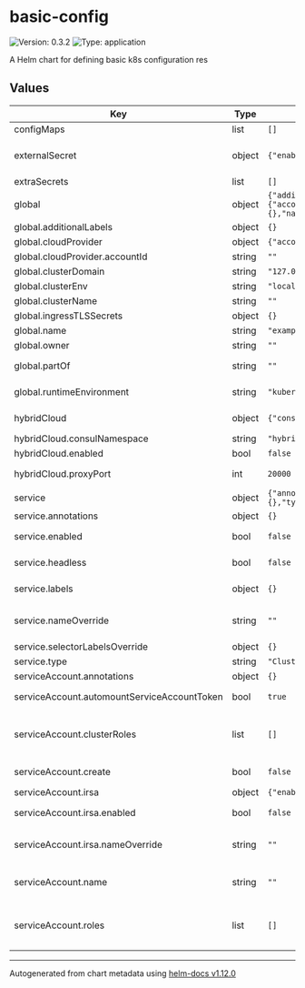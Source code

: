 # basic-config

![Version: 0.3.2](https://img.shields.io/badge/Version-0.3.2-informational?style=flat-square) ![Type: application](https://img.shields.io/badge/Type-application-informational?style=flat-square)

A Helm chart for defining basic k8s configuration res

## Values

| Key | Type | Default | Description |
|-----|------|---------|-------------|
| configMaps | list | `[]` | A list of configuration maps |
| externalSecret | object | `{"enabled":true}` | Define ExternalSecret from AWS ref: https://github.com/external-secrets/kubernetes-external-secrets |
| extraSecrets | list | `[]` |  |
| global | object | `{"additionalLabels":{},"cloudProvider":{"accountId":""},"clusterDomain":"127.0.0.1.nip.io","clusterEnv":"local","clusterName":"","ingressTLSSecrets":{},"name":"example-app","owner":"","partOf":"","runtimeEnvironment":"kubernetes","terraform":{"irsa":false}}` | Global variables for us in all charts and sub charts |
| global.additionalLabels | object | `{}` | Additional labels to apply to all resources |
| global.cloudProvider | object | `{"accountId":""}` | Global variables relating to cloud provider |
| global.cloudProvider.accountId | string | `""` | AWS Account Id |
| global.clusterDomain | string | `"127.0.0.1.nip.io"` | Kubernetes cluster domain |
| global.clusterEnv | string | `"local"` | Environment (local, dev, qa, prod) |
| global.clusterName | string | `""` | Kubernetes cluster name |
| global.ingressTLSSecrets | object | `{}` | Global dictionary of TLS secrets |
| global.name | string | `"example-app"` | Name of the application |
| global.owner | string | `""` | Team which "owns" the application |
| global.partOf | string | `""` | Top level application each deployment is a part of |
| global.runtimeEnvironment | string | `"kubernetes"` | Global variable defining RUNTIME_ENVIRONMENT |
| hybridCloud | object | `{"consulNamespace":"hybrid-consul","enabled":false,"proxyPort":20000}` | Configure Network Policy for Consul Integration |
| hybridCloud.consulNamespace | string | `"hybrid-consul"` | Define namespace that Consul is runnign in |
| hybridCloud.enabled | bool | `false` | Set to true to create Network Policy |
| hybridCloud.proxyPort | int | `20000` | Set port for Envoy proxy public listener (the port consul talks back to envoy on) |
| service | object | `{"annotations":{},"enabled":false,"headless":false,"labels":{},"nameOverride":"","selectorLabelsOverride":{},"type":"ClusterIP"}` | Define a headless Service |
| service.annotations | object | `{}` | Annotations to add to service |
| service.enabled | bool | `false` | Determines whether to create a headless service or not |
| service.headless | bool | `false` | Boolean to set whether service is headless or not |
| service.labels | object | `{}` | Provide any additional labels which may be required |
| service.nameOverride | string | `""` | Override the Service name. Default is to generate a name using the mintel_common.fullname template if not set |
| service.selectorLabelsOverride | object | `{}` | Override selector labels |
| service.type | string | `"ClusterIP"` | Kubernetes Service type |
| serviceAccount.annotations | object | `{}` | Additional Service Account annotations |
| serviceAccount.automountServiceAccountToken | bool | `true` | Whether to automount the service account token or not |
| serviceAccount.clusterRoles | list | `[]` | Define list of ClusterRole's to create and bind to the service account ref: https://kubernetes.io/docs/reference/access-authn-authz/rbac/ |
| serviceAccount.create | bool | `false` | Determine whether a Service Account should be created or it should reuse a exiting one. |
| serviceAccount.irsa | object | `{"enabled":false,"nameOverride":""}` | Configures IRSA for the Service Account |
| serviceAccount.irsa.enabled | bool | `false` | Determines whether service account is IRSA enabled |
| serviceAccount.irsa.nameOverride | string | `""` | Override for last component of role-arn, ie: accountid-clusterName-namespace-{nameOverride} |
| serviceAccount.name | string | `""` | ServiceAccount to use. A name is generated using the mintel_common.fullname template if it is not set |
| serviceAccount.roles | list | `[]` | Define list of Role's to create and bind to the service account ref: https://kubernetes.io/docs/reference/access-authn-authz/rbac/ |

----------------------------------------------
Autogenerated from chart metadata using [helm-docs v1.12.0](https://github.com/norwoodj/helm-docs/releases/v1.12.0)
